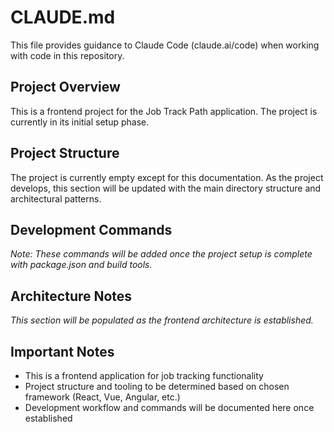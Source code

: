 # CLAUDE.md

This file provides guidance to Claude Code (claude.ai/code) when working with code in this repository.

## Project Overview

This is a frontend project for the Job Track Path application. The project is currently in its initial setup phase.

## Project Structure

The project is currently empty except for this documentation. As the project develops, this section will be updated with the main directory structure and architectural patterns.

## Development Commands

*Note: These commands will be added once the project setup is complete with package.json and build tools.*

## Architecture Notes

*This section will be populated as the frontend architecture is established.*

## Important Notes

- This is a frontend application for job tracking functionality
- Project structure and tooling to be determined based on chosen framework (React, Vue, Angular, etc.)
- Development workflow and commands will be documented here once established